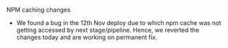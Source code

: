 NPM caching changes

* We found a bug in the 12th Nov deploy due to which npm cache was not getting accessed by next stage/pipeline. Hence, we reverted the changes today and are working on permanent fix. 
